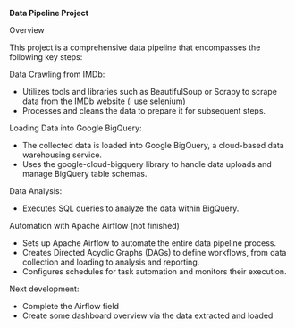 **Data Pipeline Project**

Overview

This project is a comprehensive data pipeline that encompasses the following key steps:

Data Crawling from IMDb:
- Utilizes tools and libraries such as BeautifulSoup or Scrapy to scrape data from the IMDb website (i use selenium)
- Processes and cleans the data to prepare it for subsequent steps.

Loading Data into Google BigQuery:
- The collected data is loaded into Google BigQuery, a cloud-based data warehousing service.
- Uses the google-cloud-bigquery library to handle data uploads and manage BigQuery table schemas.

Data Analysis:
- Executes SQL queries to analyze the data within BigQuery.

Automation with Apache Airflow (not finished)
- Sets up Apache Airflow to automate the entire data pipeline process.
- Creates Directed Acyclic Graphs (DAGs) to define workflows, from data collection and loading to analysis and reporting.
- Configures schedules for task automation and monitors their execution.


Next development: 
- Complete the Airflow field
- Create some dashboard overview via the data extracted and loaded


